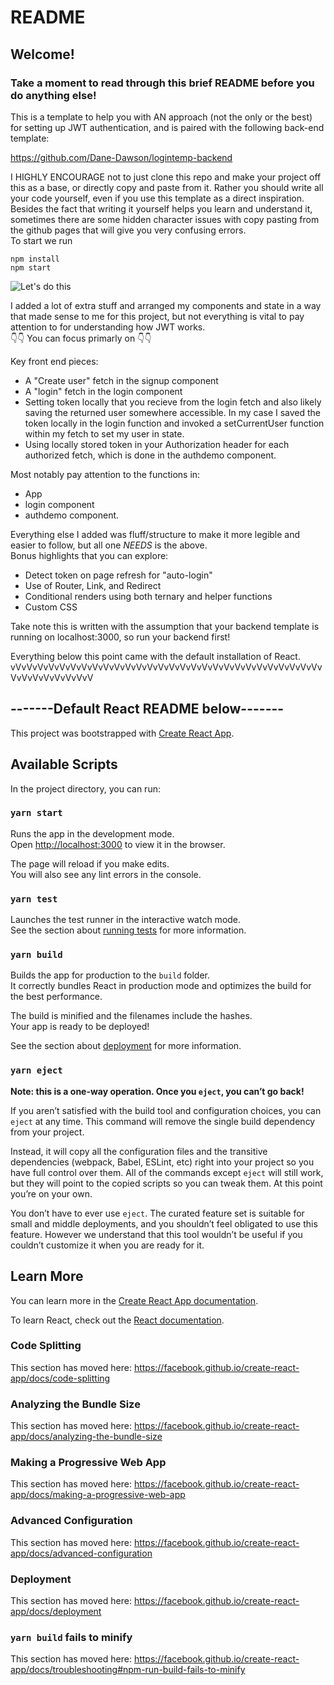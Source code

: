 # README

## Welcome! 

### Take a moment to read through this brief README before you do anything else!

This is a template to help you with AN approach (not the only or the best) for setting up JWT authentication, and is paired with the following back-end template:

https://github.com/Dane-Dawson/logintemp-backend

I HIGHLY ENCOURAGE not to just clone this repo and make your project off this as a base, or directly copy and paste from it. Rather you should write all your code yourself, even if you use this template as a direct inspiration. Besides the fact that writing it yourself helps you learn and understand it, sometimes there are some hidden character issues with copy pasting from the github pages that will give you very confusing errors.<br/>
To start we run
```
npm install
npm start
```

![Let's do this](https://media0.giphy.com/media/JykvbWfXtAHSM/giphy.gif)

I added a lot of extra stuff and arranged my components and state in a way that made sense to me for this project, but not everything is vital to pay attention to for understanding how JWT works. <br/>👇👇 You can focus primarly on 👇👇

Key front end pieces:

* A "Create user" fetch in the signup component
* A "login" fetch in the login component
* Setting token locally that you recieve from the login fetch and also likely saving the returned user somewhere accessible. In my case I saved the token locally in the login function and invoked a setCurrentUser function within my fetch to set my user in state.
* Using locally stored token in your Authorization header for each authorized fetch, which is done in the authdemo component.

Most notably pay attention to the functions in: 
* App 
* login component
* authdemo component.

Everything else I added was fluff/structure to make it more legible and easier to follow, but all one *NEEDS* is the above.<br/>
Bonus highlights that you can explore:
* Detect token on page refresh for "auto-login"
* Use of Router, Link, and Redirect
* Conditional renders using both ternary and helper functions
* Custom CSS



Take note this is written with the assumption that your backend template is running on localhost:3000, so run your backend first!


Everything below this point came with the default installation of React.<br/>
vVvVvVvVvVvVvVvVvVvVvVvVvVvVvVvVvVvVvVvVvVvVvVvVvVvVvVvVvVvVvVvVvVvVvVvV<br/>
## -------Default React README below-------

This project was bootstrapped with [Create React App](https://github.com/facebook/create-react-app).

## Available Scripts

In the project directory, you can run:

### `yarn start`

Runs the app in the development mode.<br />
Open [http://localhost:3000](http://localhost:3000) to view it in the browser.

The page will reload if you make edits.<br />
You will also see any lint errors in the console.

### `yarn test`

Launches the test runner in the interactive watch mode.<br />
See the section about [running tests](https://facebook.github.io/create-react-app/docs/running-tests) for more information.

### `yarn build`

Builds the app for production to the `build` folder.<br />
It correctly bundles React in production mode and optimizes the build for the best performance.

The build is minified and the filenames include the hashes.<br />
Your app is ready to be deployed!

See the section about [deployment](https://facebook.github.io/create-react-app/docs/deployment) for more information.



### `yarn eject`

**Note: this is a one-way operation. Once you `eject`, you can’t go back!**

If you aren’t satisfied with the build tool and configuration choices, you can `eject` at any time. This command will remove the single build dependency from your project.

Instead, it will copy all the configuration files and the transitive dependencies (webpack, Babel, ESLint, etc) right into your project so you have full control over them. All of the commands except `eject` will still work, but they will point to the copied scripts so you can tweak them. At this point you’re on your own.

You don’t have to ever use `eject`. The curated feature set is suitable for small and middle deployments, and you shouldn’t feel obligated to use this feature. However we understand that this tool wouldn’t be useful if you couldn’t customize it when you are ready for it.

## Learn More

You can learn more in the [Create React App documentation](https://facebook.github.io/create-react-app/docs/getting-started).

To learn React, check out the [React documentation](https://reactjs.org/).

### Code Splitting

This section has moved here: https://facebook.github.io/create-react-app/docs/code-splitting

### Analyzing the Bundle Size

This section has moved here: https://facebook.github.io/create-react-app/docs/analyzing-the-bundle-size

### Making a Progressive Web App

This section has moved here: https://facebook.github.io/create-react-app/docs/making-a-progressive-web-app

### Advanced Configuration

This section has moved here: https://facebook.github.io/create-react-app/docs/advanced-configuration

### Deployment

This section has moved here: https://facebook.github.io/create-react-app/docs/deployment

### `yarn build` fails to minify

This section has moved here: https://facebook.github.io/create-react-app/docs/troubleshooting#npm-run-build-fails-to-minify
